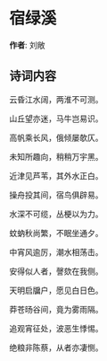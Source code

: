 # 宿绿溪

**作者**: 刘敞

## 诗词内容

云昏江水阔，两淮不可测。

山丘望亦迷，马牛岂易识。

高帆乘长风，俄倾屡欹仄。

未知所趣向，稍稍万宇黑。

近津见芦苇，其外水正白。

操舟投其间，宿鸟俱辟易。

水深不可缆，丛梗以为力。

蚊蚋秋尚繁，不眠坐通夕。

中宵风逾厉，潮水相荡击。

安得似人者，謦欬在我侧。

天明启牖户，愿见白日色。

莽苍旸谷间，竟为雾雨隔。

追观宵征处，波恶生悸惕。

绝粮非陈蔡，从者亦凄恻。

